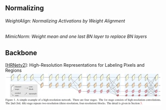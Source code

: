 ## Normalizing
###### WeightAlign: Normalizing Activations by Weight Alignment
###### MimicNorm: Weight mean and one last BN layer to replace BN layers

## Backbone
[[HRNetv2](https://arxiv.org/pdf/1904.04514.pdf)]: High-Resolution Representations for Labeling Pixels and Regions
![HRNetv2](/images/HRNetv2.png)